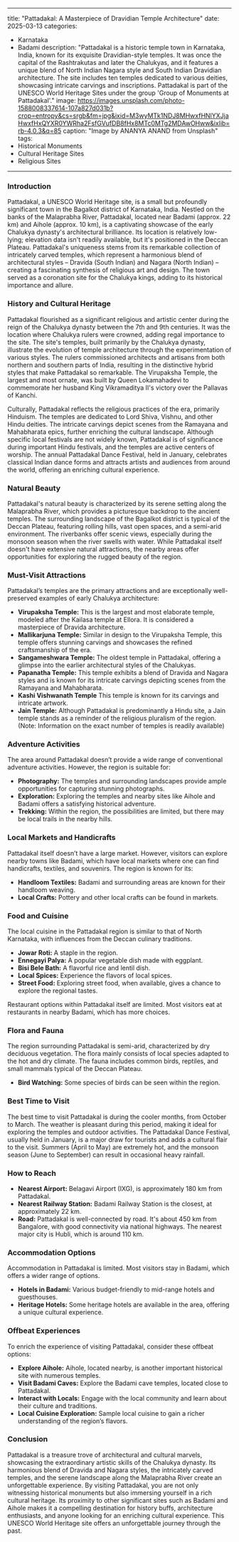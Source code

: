 
---
title: "Pattadakal: A Masterpiece of Dravidian Temple Architecture"
date: 2025-03-13
categories:
  - Karnataka
  - Badami
description: "Pattadakal is a historic temple town in Karnataka, India, known for its exquisite Dravidian-style temples. It was once the capital of the Rashtrakutas and later the Chalukyas, and it features a unique blend of North Indian Nagara style and South Indian Dravidian architecture. The site includes ten temples dedicated to various deities, showcasing intricate carvings and inscriptions. Pattadakal is part of the UNESCO World Heritage Sites under the group 'Group of Monuments at Pattadakal'."
image: https://images.unsplash.com/photo-1588008337614-107a827d031b?crop=entropy&cs=srgb&fm=jpg&ixid=M3wyMTk1NDJ8MHwxfHNlYXJjaHwxfHxQYXR0YWRha2FsfGVufDB8fHx8MTc0MTg2MDAwOHww&ixlib=rb-4.0.3&q=85
caption: "Image by ANANYA ANAND from Unsplash"
tags: 
  - Historical Monuments
  - Cultural Heritage Sites
  - Religious Sites
---


### **Introduction**

Pattadakal, a UNESCO World Heritage site, is a small but profoundly significant town in the Bagalkot district of Karnataka, India. Nestled on the banks of the Malaprabha River, Pattadakal, located near Badami (approx. 22 km) and Aihole (approx. 10 km), is a captivating showcase of the early Chalukya dynasty's architectural brilliance. Its location is relatively low-lying; elevation data isn't readily available, but it's positioned in the Deccan Plateau. Pattadakal's uniqueness stems from its remarkable collection of intricately carved temples, which represent a harmonious blend of architectural styles – Dravida (South Indian) and Nagara (North Indian) – creating a fascinating synthesis of religious art and design. The town served as a coronation site for the Chalukya kings, adding to its historical importance and allure.

### **History and Cultural Heritage**

Pattadakal flourished as a significant religious and artistic center during the reign of the Chalukya dynasty between the 7th and 9th centuries. It was the location where Chalukya rulers were crowned, adding regal importance to the site. The site's temples, built primarily by the Chalukya dynasty, illustrate the evolution of temple architecture through the experimentation of various styles. The rulers commissioned architects and artisans from both northern and southern parts of India, resulting in the distinctive hybrid styles that make Pattadakal so remarkable. The Virupaksha Temple, the largest and most ornate, was built by Queen Lokamahadevi to commemorate her husband King Vikramaditya II's victory over the Pallavas of Kanchi.

Culturally, Pattadakal reflects the religious practices of the era, primarily Hinduism. The temples are dedicated to Lord Shiva, Vishnu, and other Hindu deities. The intricate carvings depict scenes from the Ramayana and Mahabharata epics, further enriching the cultural landscape. Although specific local festivals are not widely known, Pattadakal is of significance during important Hindu festivals, and the temples are active centers of worship. The annual Pattadakal Dance Festival, held in January, celebrates classical Indian dance forms and attracts artists and audiences from around the world, offering an enriching cultural experience.

### **Natural Beauty**

Pattadakal's natural beauty is characterized by its serene setting along the Malaprabha River, which provides a picturesque backdrop to the ancient temples. The surrounding landscape of the Bagalkot district is typical of the Deccan Plateau, featuring rolling hills, vast open spaces, and a semi-arid environment. The riverbanks offer scenic views, especially during the monsoon season when the river swells with water. While Pattadakal itself doesn't have extensive natural attractions, the nearby areas offer opportunities for exploring the rugged beauty of the region.

<placeholder image tag for a view of Pattadakal with the Malaprabha River>

### **Must-Visit Attractions**

Pattadakal’s temples are the primary attractions and are exceptionally well-preserved examples of early Chalukya architecture:

*   **Virupaksha Temple:** This is the largest and most elaborate temple, modeled after the Kailasa temple at Ellora. It is considered a masterpiece of Dravida architecture. <placeholder image tag for Virupaksha Temple>
*   **Mallikarjuna Temple:** Similar in design to the Virupaksha Temple, this temple offers stunning carvings and showcases the refined craftsmanship of the era. <placeholder image tag for Mallikarjuna Temple>
*   **Sangameshwara Temple:** The oldest temple in Pattadakal, offering a glimpse into the earlier architectural styles of the Chalukyas. <placeholder image tag for Sangameshwara Temple>
*   **Papanatha Temple:** This temple exhibits a blend of Dravida and Nagara styles and is known for its intricate carvings depicting scenes from the Ramayana and Mahabharata. <placeholder image tag for Papanatha Temple>
*   **Kashi Vishwanath Temple** This temple is known for its carvings and intricate artwork. <placeholder image tag for Kashi Vishwanath Temple>
*   **Jain Temple:** Although Pattadakal is predominantly a Hindu site, a Jain temple stands as a reminder of the religious pluralism of the region. (Note: Information on the exact number of temples is readily available)

### **Adventure Activities**

The area around Pattadakal doesn’t provide a wide range of conventional adventure activities. However, the region is suitable for:

*   **Photography:** The temples and surrounding landscapes provide ample opportunities for capturing stunning photographs.
*   **Exploration:** Exploring the temples and nearby sites like Aihole and Badami offers a satisfying historical adventure.
*   **Trekking:** Within the region, the possibilities are limited, but there may be local trails in the nearby hills.

### **Local Markets and Handicrafts**

Pattadakal itself doesn’t have a large market. However, visitors can explore nearby towns like Badami, which have local markets where one can find handicrafts, textiles, and souvenirs. The region is known for its:

*   **Handloom Textiles:** Badami and surrounding areas are known for their handloom weaving.
*   **Local Crafts:** Pottery and other local crafts can be found in markets.

### **Food and Cuisine**

The local cuisine in the Pattadakal region is similar to that of North Karnataka, with influences from the Deccan culinary traditions.

*   **Jowar Roti:** A staple in the region.
*   **Ennegayi Palya:** A popular vegetable dish made with eggplant.
*   **Bisi Bele Bath:** A flavorful rice and lentil dish.
*   **Local Spices:** Experience the flavors of local spices.
*   **Street Food:** Exploring street food, when available, gives a chance to explore the regional tastes.

Restaurant options within Pattadakal itself are limited. Most visitors eat at restaurants in nearby Badami, which has more choices.

### **Flora and Fauna**

The region surrounding Pattadakal is semi-arid, characterized by dry deciduous vegetation. The flora mainly consists of local species adapted to the hot and dry climate. The fauna includes common birds, reptiles, and small mammals typical of the Deccan Plateau.

*   **Bird Watching:** Some species of birds can be seen within the region.

### **Best Time to Visit**

The best time to visit Pattadakal is during the cooler months, from October to March. The weather is pleasant during this period, making it ideal for exploring the temples and outdoor activities. The Pattadakal Dance Festival, usually held in January, is a major draw for tourists and adds a cultural flair to the visit. Summers (April to May) are extremely hot, and the monsoon season (June to September) can result in occasional heavy rainfall.

### **How to Reach**

*   **Nearest Airport:** Belagavi Airport (IXG), is approximately 180 km from Pattadakal.
*   **Nearest Railway Station:** Badami Railway Station is the closest, at approximately 22 km.
*   **Road:** Pattadakal is well-connected by road. It's about 450 km from Bangalore, with good connectivity via national highways. The nearest major city is Hubli, which is around 110 km.

### **Accommodation Options**

Accommodation in Pattadakal is limited. Most visitors stay in Badami, which offers a wider range of options.

*   **Hotels in Badami:** Various budget-friendly to mid-range hotels and guesthouses.
*   **Heritage Hotels:** Some heritage hotels are available in the area, offering a unique cultural experience.

### **Offbeat Experiences**

To enrich the experience of visiting Pattadakal, consider these offbeat options:

*   **Explore Aihole:** Aihole, located nearby, is another important historical site with numerous temples.
*   **Visit Badami Caves:** Explore the Badami cave temples, located close to Pattadakal.
*   **Interact with Locals:** Engage with the local community and learn about their culture and traditions.
*   **Local Cuisine Exploration:** Sample local cuisine to gain a richer understanding of the region’s flavors.

### **Conclusion**

Pattadakal is a treasure trove of architectural and cultural marvels, showcasing the extraordinary artistic skills of the Chalukya dynasty. Its harmonious blend of Dravida and Nagara styles, the intricately carved temples, and the serene landscape along the Malaprabha River create an unforgettable experience. By visiting Pattadakal, you are not only witnessing historical monuments but also immersing yourself in a rich cultural heritage. Its proximity to other significant sites such as Badami and Aihole makes it a compelling destination for history buffs, architecture enthusiasts, and anyone looking for an enriching cultural experience. This UNESCO World Heritage site offers an unforgettable journey through the past.


